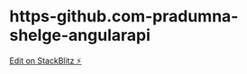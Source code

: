 # https-github.com-pradumna-shelge-angularapi

[Edit on StackBlitz ⚡️](https://stackblitz.com/edit/angular-qapsjh)